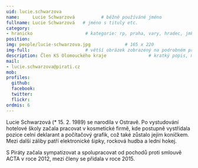 ```yaml
---
uid: lucie.schwarzova
name:     Lucie Schwarzová          # běžně používáné jméno
fullname: Lucie Schwarzová   # jméno s tituly etc.
category: 
- hranicko                    # kategorie: rp, praha, vary, hradec, jmk, senat
position: 
img: people/lucie-schwarzova.jpg             # 165 x 220
img-full:                     # větší obrázek zobrazený na podrobném profilu
description: Člen KS Olomouckého kraje                # kratký popis, max 160 znaků
mail:
- lucie.schwarzova@pirati.cz
mob:         
profiles:
  github:
  facebook:       
  twitter:        
  flickr:       
ordmis: 6
---
```

Lucie Schwarzová (* 15. 2. 1989) se narodila v Ostravě. Po vystudování hotelové školy začala pracovat v kosmetické firmě, kde postupně vystřídala pozice celní deklarant a počítačový grafik, což také zůstalo jejím koníčkem. Mezi další záliby patří elektronické šipky, rocková hudba a lední hokej.

S Piráty začala sympatizovat a spolupracovat od pochodů proti smlouvě ACTA v roce 2012, mezi členy se přidala v roce 2015.